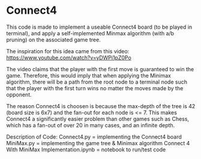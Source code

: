 # Connect4

This code is made to implement a useable Connect4 board (to be played in terminal), and apply a self-implemented Minmax algorithm (with a/b pruning) on the associated game tree.

The inspiration for this idea came from this video: https://www.youtube.com/watch?v=yDWPi1pZ0Po

The video claims that the player with the first move is guaranteed to win the game. Therefore, this would imply that when applying the Minimax algorithm, there will be a path from the root node to a terminal node such that the player with the first turn wins no matter the moves made by the opponent.

The reason Connect4 is choosen is because the max-depth of the tree is 42 (board size is 6x7) and the fan-out for each node is <= 7. This makes Connect4 a significantly easier problem than other games such as Chess, which has a fan-out of over 20 in many cases, and an infinite depth.


Description of Code:
  Connect4.py = implementing the Connect4 board
  MiniMax.py = implementing the game tree & Minimax algorithm
  Connect 4 With MiniMax Implementation.ipynb = notebook to run/test code
  
